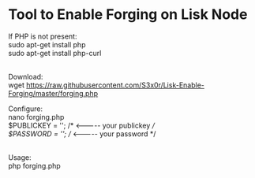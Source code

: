 # Tool to Enable Forging on Lisk Node

If PHP is not present:<br>
sudo apt-get install php<br>
sudo apt-get install php-curl<br>
<br>

Download:<br>
wget https://raw.githubusercontent.com/S3x0r/Lisk-Enable-Forging/master/forging.php
<br>

Configure:<br>
nano forging.php<br>
$PUBLICKEY = ''; /* <----- your publickey */<br>
$PASSWORD = '';  /* <----- your password */<br>
<br>

Usage:<br>
php forging.php